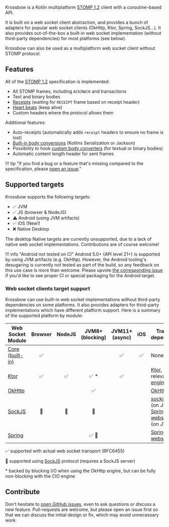 Krossbow is a Kotlin multiplatform [STOMP 1.2](https://stomp.github.io/index.html) client with a coroutine-based API.

It is built on a web socket client abstraction, and provides a bunch of adapters for popular web socket clients
(OkHttp, Ktor, Spring, SockJS...).
It also provides out-of-the-box a built-in web socket implementation (without third-party dependencies) for most platforms (see below).

Krossbow can also be used as a multiplatform web socket client without STOMP protocol.

## Features

All of the [STOMP 1.2](https://stomp.github.io/index.html) specification is implemented:

- All STOMP frames, including `ACK`/`NACK` and transactions
- Text and binary bodies
- [Receipts](stomp/advanced-features.md#receipts-suspension) (waiting for `RECEIPT` frame based on receipt header)
- [Heart beats](stomp/advanced-features.md#heart-beats) (keep alive)
- Custom headers where the protocol allows them

Additional features:

- Auto-receipts (automatically adds `receipt` headers to ensure no frame is lost)
- [Built-in body conversions](stomp/basics.md#using-body-conversions) (Kotlinx Serialization or Jackson)
- Possibility to hook [custom body converters](stomp/conversions/custom.md) (for textual or binary bodies)
- Automatic content length header for sent frames

!!! tip "If you find a bug or a feature that's missing compared to the specification, please [open an issue](https://github.com/joffrey-bion/krossbow/issues)."

## Supported targets

Krossbow supports the following targets:

* :white_check_mark: JVM
* :white_check_mark: JS (browser & NodeJS)
* :warning: Android (using JVM artifacts)
* :white_check_mark: iOS (New!)
* :x: Native Desktop

The desktop Native targets are currently unsupported, due to a lack of native web socket implementations.
Contributions are of course welcome!

!!! info "Android not tested on CI"
    Android 5.0+ (API level 21+) is supported by using JVM artifacts (e.g. OkHttp).
    However, the Android tooling's desugaring is currently not tested as part of the build, so any feedback on this use
    case is more than welcome.
    Please upvote [the corresponding issue](https://github.com/joffrey-bion/krossbow/issues/49) if you'd like to see
    proper CI or special packaging for the Android target.

### Web socket clients target support

Krossbow can use built-in web socket implementations without third-party dependencies on some platforms.
It also provides adapters for third-party implementations which have different platform support.
Here is a summary of the supported platform by module:

| Web Socket Module                      |         Browser        |         NodeJS         |              JVM8+ (blocking)             |   JVM11+ (async)   |        iOS         | Transitive dependencies |
|----------------------------------------|:----------------------:|:----------------------:|:-----------------------------------------:|:------------------:|:------------------:|-------------------------|
| [Core<br>(built-in)](./websocket/core) |   :white_check_mark:   |                        |                                           | :white_check_mark: | :white_check_mark: | None                    |
| [Ktor](./websocket/ktor)               |   :white_check_mark:   |   :white_check_mark:   | :white_check_mark: \*                     | :white_check_mark: |                    | [Ktor](https://ktor.io/clients/websockets.html), and the relevant [Ktor engine(s)](https://ktor.io/clients/http-client/engines.html) |
| [OkHttp](./websocket/okhttp)           |                        |                        | :white_check_mark:                        |                    |                    | [OkHttp](https://square.github.io/okhttp/) |
| [SockJS](./websocket/sockjs)           | :large_orange_diamond: | :large_orange_diamond: |                    :large_orange_diamond: |                    |                    | [sockjs-client](https://github.com/sockjs/sockjs-client) (on JS), [Spring websocket](https://docs.spring.io/spring-framework/docs/5.0.0.BUILD-SNAPSHOT/spring-framework-reference/html/websocket.html) (on JVM) |
| [Spring](./websocket/spring)           |                        |                        | :white_check_mark: :large_orange_diamond: |                    |                    | [Spring websocket](https://docs.spring.io/spring-framework/docs/5.0.0.BUILD-SNAPSHOT/spring-framework-reference/html/websocket.html) |

:white_check_mark: supported with actual web socket transport (RFC6455)

:large_orange_diamond: supported using [SockJS](https://github.com/sockjs/sockjs-client) protocol (requires a SockJS server)

\* backed by blocking I/O when using the OkHttp engine, but can be fully non-blocking with the CIO engine

## Contribute

Don't hesitate to [open GitHub issues](https://github.com/joffrey-bion/krossbow/issues), even to ask questions or discuss a new feature.
Pull-requests are welcome, but please open an issue first so that we can discuss the initial design or fix, which may avoid unnecessary work.
